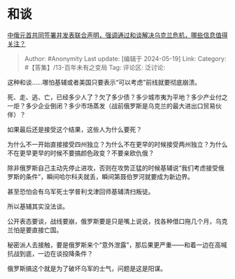 # 和谈
[中俄元首共同签署并发表联合声明，强调通过和谈解决乌克兰危机，哪些信息值得关注？](https://www.zhihu.com/question/656192656/answer/3503440085)

> Author: #Anonymity
> Last update: [编辑于 2024-05-19]
> Link:
> Category: #【答集】/13-百年未有之变局 
> Tag: 
> 评论区:
> 泛讨论:

这种和谈……哪怕基辅或者美国只要表示“可以考虑”前线就要彻底崩溃。

死、走、逃、亡，已经多少人了？欠了多少债？多少城市夷为平地？多少产业付之一炬？多少企业倒闭？多少市场蒸发（战前俄罗斯是乌克兰的最大进出口贸易伙伴）？

如果最后还是接受这个结果，这些人为什么要死？

为什么不一开始直接接受四州独立？为什么不在更早的时候接受两州独立？为什么不在更早更早的时候不要搞颜色政变？不要亲欧仇俄？

除非俄罗斯自己主动先停止进攻，否则在攻势正猛的时候基辅说“我们考虑接受俄罗斯的条件”，瞬间哈尔科夫就丢，瞬间第聂伯罗河就要成为新边界。

甚至恐怕会有乌军死士学普利戈津回师基辅清扫叛徒。

所以基辅其实没法谈。

公开表态要谈，战线要崩，俄罗斯要是只是嘴上说说，找各种借口拖几个月，乌克兰怕是要直接亡国。

秘密派人去接触，要是俄罗斯来个“意外泄露”，那后果更严重——和着一边在高喊抗战到底，一边在谈投降条件？

俄罗斯搞这个就是为了破坏乌军的士气，问题是这是阳谋。